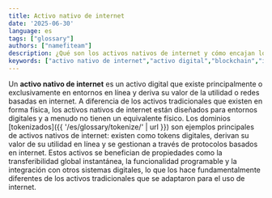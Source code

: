 ```yaml
---
title: Activo nativo de internet
date: '2025-06-30'
language: es
tags: ["glossary"]
authors: ["namefiteam"]
description: ¿Qué son los activos nativos de internet y cómo encajan los dominios en esta categoría?
keywords: ["activo nativo de internet","activo digital","blockchain","internet nativo","dominios tokenizados"]
---
```



Un **activo nativo de internet** es un activo digital que existe principalmente o exclusivamente en entornos en línea y deriva su valor de la utilidad o redes basadas en internet. A diferencia de los activos tradicionales que existen en forma física, los activos nativos de internet están diseñados para entornos digitales y a menudo no tienen un equivalente físico. Los dominios [tokenizados]({{ '/es/glossary/tokenize/' | url }}) son ejemplos principales de activos nativos de internet: existen como tokens digitales, derivan su valor de su utilidad en línea y se gestionan a través de protocolos basados en internet. Estos activos se benefician de propiedades como la transferibilidad global instantánea, la funcionalidad programable y la integración con otros sistemas digitales, lo que los hace fundamentalmente diferentes de los activos tradicionales que se adaptaron para el uso de internet.